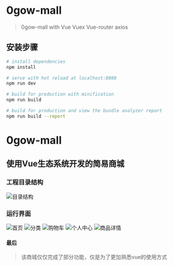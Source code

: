 # 0gow-mall

> 0gow-mall with Vue Vuex Vue-router axios

## 安装步骤

``` bash
# install dependencies
npm install

# serve with hot reload at localhost:8080
npm run dev

# build for production with minification
npm run build

# build for production and view the bundle analyzer report
npm run build --report
```

# 0gow-mall
## 使用Vue生态系统开发的简易商城
### 工程目录结构

<img src="./dir-image/dir.png" title="目录结构">


### 运行界面

<img src="./dir-image/home.png" title="首页">

<img src="./dir-image/fenlei.png" title="分类">

<img src="./dir-image/cart.png" title="购物车">

<img src="./dir-image/my.png" title="个人中心">

<img src="./dir-image/detail.png" title="商品详情">

#### 最后
>该商城仅仅完成了部分功能，仅是为了更加熟悉vue的使用方式